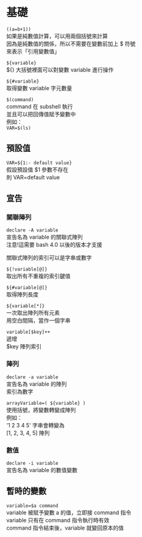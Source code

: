 # 基礎

`((a=b+1))`  
如果是純數值計算，可以用兩個括號來計算  
因為是純數值的關係，所以不需要在變數前加上 $ 符號  
來表示「引用變數值」

`${variable}`  
${} 大括號裡面可以對變數 variable 進行操作

`${#variable}`  
取得變數 variable 字元數量

`$(command)`  
command 在 subshell 執行  
並且可以把回傳值賦予變數中  
例如：  
`VAR=$(ls)`

## 預設值

`VAR=${1:- default value}`  
假設預設值 $1 參數不存在  
則 VAR=default value

## 宣告

### 關聯陣列

`declare -A variable`  
宣告名為 variable 的關聯式陣列  
注意!這需要 bash 4.0 以後的版本才支援

關聯式陣列的索引可以是字串或數字

`${!variable[@]}`  
取出所有不重複的索引鍵值

`${#variable[@]}`  
取得陣列長度

`${variable[*]}`  
一次取出陣列所有元素  
用空白間隔，當作一個字串

`variable[$key]++`  
遞增  
$key 陣列索引

### 陣列

`declare -a variable`  
宣告名為 variable 的陣列  
索引為數字

`arrayVariable=( ${variable} )`  
使用括號，將變數轉變成陣列  
例如：  
'1 2 3 4 5' 字串會轉變為  
\[1, 2, 3, 4, 5\] 陣列

### 數值

`declare -i variable`  
宣告名為 variable 的數值變數

## 暫時的變數

`variable=$a command`  
variable 被賦予變數 a 的值，立即接 command 指令  
variable 只有在 command 指令執行時有效  
command 指令結束後，variable 就變回原本的值

